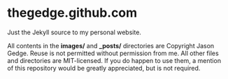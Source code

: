 # thegedge.github.com

Just the Jekyll source to my personal website.

All contents in the __images/__ and __\_posts/__ directories are Copyright
Jason Gedge.  Reuse is not permitted without permission from me. All other
files and directories are MIT-licensed. If you do happen to use them, a mention
of this repository would be greatly appreciated, but is not required.

